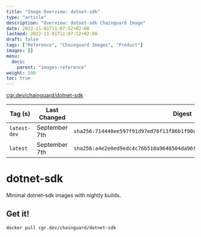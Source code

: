 ```yaml
---
title: "Image Overview: dotnet-sdk"
type: "article"
description: "Overview: dotnet-sdk Chainguard Image"
date: 2022-11-01T11:07:52+02:00
lastmod: 2022-11-01T11:07:52+02:00
draft: false
tags: ["Reference", "Chainguard Images", "Product"]
images: []
menu:
  docs:
    parent: "images-reference"
weight: 500
toc: true
---
```


[cgr.dev/chainguard/dotnet-sdk](https://github.com/chainguard-images/images/tree/main/images/dotnet-sdk)

| Tag (s)       | Last Changed  | Digest                                                                    |
|---------------|---------------|---------------------------------------------------------------------------|
|  `latest-dev` | September 7th | `sha256:714440ee597f91d97ed76f13f86b1f90cf3fe1dd607ab1dac931af5c0a0849eb` |
|  `latest`     | September 7th | `sha256:a4e2e0ed9edc4c76b510a9648504da96f81c379d30a38de2c70c9eb5ced961cb` |

# dotnet-sdk

Minimal dotnet-sdk images with nightly builds.

## Get it!

```shell
docker pull cgr.dev/chainguard/dotnet-sdk
```
